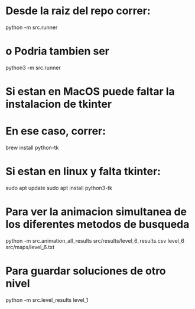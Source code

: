 # Desde la raiz del repo correr:
python -m src.runner

# o Podria tambien ser
python3 -m src.runner

# Si estan en MacOS puede faltar la instalacion de tkinter
# En ese caso, correr:
brew install python-tk

# Si estan en linux y falta tkinter:
sudo apt update
sudo apt install python3-tk


# Para ver la animacion simultanea de los diferentes metodos de busqueda
python -m src.animation_all_results src/results/level_6_results.csv level_6 src/maps/level_6.txt

# Para guardar soluciones de otro nivel
python -m src.level_results level_1